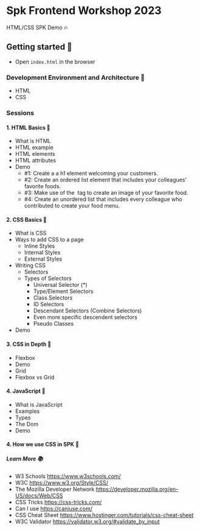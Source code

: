 # Spk Frontend Workshop 2023

HTML/CSS SPK Demo 🔥

## Getting started 🔨

- Open `index.html` in the browser

### Development Environment and Architecture 🧰

- HTML
- CSS

### Sessions

#### 1. HTML Basics 🤖

- What is HTML
- HTML example
- HTML elements
- HTML attributes
- Demo
    - #1: Create a a h1 element welcoming your customers.
    - #2: Create an ordered list element that includes your colleagues' favorite foods.
    - #3: Make use of the <img> tag to create an image of your favorite food.
    - #4: Create an unordered list that includes every colleague who contributed to create your food menu.

#### 2. CSS Basics 🤖

- What is CSS
- Ways to add CSS to a page
    - Inline Styles
    - Internal Styles
    - External Styles
- Writing CSS
    - Selectors
    - Types of Selectors
        - Universal Selector (*)
        - Type/Element Selectors
        - Class Selectors
        - ID Selectors
        - Descendant Selectors (Combine Selectors)
        - Even more specific descendent selectors
        - Pseudo Classes
- Demo

#### 3. CSS in Depth 🤖

- Flexbox
- Demo
- Grid
- Flexbox vs Grid

#### 4. JavaScript 🤖

- What is JavaScript
- Examples
- Types
- The Dom
- Demo



#### 4. How we use CSS in SPK 💅

##### Learn More 📚

- W3 Schools https://www.w3schools.com/
- W3C https://www.w3.org/Style/CSS/
- The Mozilla Developer Network https://developer.mozilla.org/en-US/docs/Web/CSS
- CSS Tricks https://css-tricks.com/
- Can I use https://caniuse.com/
- CSS Cheat Sheet https://www.hostinger.com/tutorials/css-cheat-sheet
- W3C Validator https://validator.w3.org/#validate_by_input
